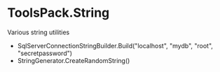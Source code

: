 # ToolsPack.String

Various string utilities

- SqlServerConnectionStringBuilder.Build("localhost", "mydb", "root", "secretpassword")
- StringGenerator.CreateRandomString()
